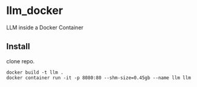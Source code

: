 # llm_docker

LLM inside a Docker Container

## Install

clone repo.

    docker build -t llm .
    docker container run -it -p 8080:80 --shm-size=0.45gb --name llm llm
